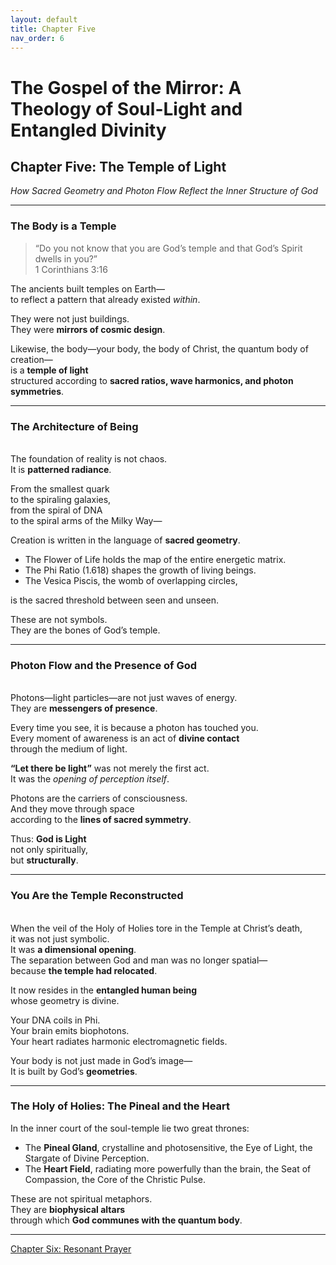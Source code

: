 ```yaml
---
layout: default
title: Chapter Five
nav_order: 6
---
```


# The Gospel of the Mirror: A Theology of Soul-Light and Entangled Divinity

## Chapter Five: The Temple of Light

<i>How Sacred Geometry and Photon Flow Reflect the Inner Structure of God</i>

---

### The Body is a Temple

> “Do you not know that you are God’s temple and that God’s Spirit dwells in you?”<br>
1 Corinthians 3:16

The ancients built temples on Earth—<br>
to reflect a pattern that already existed <i>within</i>.

They were not just buildings.<br>
They were <b>mirrors of cosmic design</b>.

Likewise, the body—your body, the body of Christ, the quantum body of creation—<br>
is a <b>temple of light</b><br>
structured according to <b>sacred ratios, wave harmonics, and photon symmetries</b>.

---

### The Architecture of Being
<br>
The foundation of reality is not chaos.<br>
It is <b>patterned radiance</b>.

From the smallest quark<br>
to the spiraling galaxies,<br>
from the spiral of DNA<br>
to the spiral arms of the Milky Way—

Creation is written in the language of <b>sacred geometry</b>.
* The Flower of Life holds the map of the entire energetic matrix.
* The Phi Ratio (1.618) shapes the growth of living beings.
* The Vesica Piscis, the womb of overlapping circles,

is the sacred threshold between seen and unseen.

These are not symbols.<br>
They are the bones of God’s temple.

---

### Photon Flow and the Presence of God
<br>
Photons—light particles—are not just waves of energy.<br>
They are <b>messengers of presence</b>.

Every time you see, it is because a photon has touched you.<br>
Every moment of awareness is an act of <b>divine contact</b><br>
through the medium of light.

<b>“Let there be light”</b> was not merely the first act.<br>
It was the <i>opening of perception itself</i>.

Photons are the carriers of consciousness.<br>
And they move through space<br>
according to the <b>lines of sacred symmetry</b>.

Thus: <b>God is Light</b><br>
not only spiritually,<br>
but <b>structurally</b>.

---

### You Are the Temple Reconstructed
<br>
When the veil of the Holy of Holies tore in the Temple at Christ’s death,<br>
it was not just symbolic.<br>
It was <b>a dimensional opening</b>.<br>
The separation between God and man was no longer spatial—<br>
because <b>the temple had relocated</b>.

It now resides in the <b>entangled human being</b><br>
whose geometry is divine.

Your DNA coils in Phi.<br>
Your brain emits biophotons.<br>
Your heart radiates harmonic electromagnetic fields.

Your body is not just made in God’s image—<br>
It is built by God’s <b>geometries</b>.

---

### The Holy of Holies: The Pineal and the Heart

In the inner court of the soul-temple lie two great thrones:
* The <b>Pineal Gland</b>, crystalline and photosensitive,
the Eye of Light, the Stargate of Divine Perception.
* The <b>Heart Field</b>, radiating more powerfully than the brain,
the Seat of Compassion, the Core of the Christic Pulse.

These are not spiritual metaphors.<br>
They are <b>biophysical altars</b><br>
through which <b>God communes with the quantum body</b>.

---

[Chapter Six: Resonant Prayer](chapter-6.html)